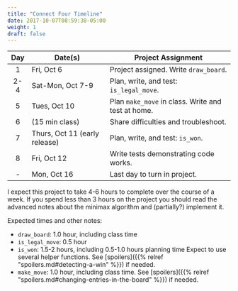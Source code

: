 ```yaml
---
title: "Connect Four Timeline"
date: 2017-10-07T08:59:38-05:00
weight: 1
draft: false
---
```


| Day | Date(s) | Project Assignment  |
|:---:|---------|---------------------|
| 1   | Fri, Oct 6| Project assigned. Write `draw_board`. |
| 2-4 | Sat-Mon, Oct 7-9 | Plan, write, and test: `is_legal_move`. |
| 5   | Tues, Oct 10  | Plan `make_move` in class. Write and test at home. |
| 6   | (15 min class)| Share difficulties and troubleshoot. |
| 7   | Thurs, Oct 11 (early release)| Plan, write, and test: `is_won`. |
| 8   | Fri, Oct 12   | Write tests demonstrating code works. |
| -   | Mon, Oct 16   | Last day to turn in project. |

I expect this project to take 4-6 hours to complete over the course of
a week. If you spend less than 3 hours on the project you should read
the advanced notes about the minimax algorithm and (partially?)
implement it.

Expected times and other notes:

* `draw_board`: 1.0 hour, including class time
* `is_legal_move`: 0.5 hour
* `is_won`: 1.5-2 hours, including 0.5-1.0 hours planning time
Expect to use several helper functions. See [spoilers]({{% relref "spoilers.md#detecting-a-win" %}}) if needed.
* `make_move`: 1.0 hour, including class time. See [spoilers]({{% relref "spoilers.md#changing-entries-in-the-board" %}}) if needed.


